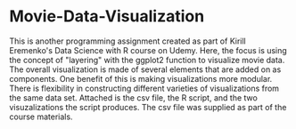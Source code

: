 # Movie-Data-Visualization

This is another programming assignment created as part of Kirill Eremenko's Data Science with R course on Udemy. Here, the focus is using the concept of "layering" with the ggplot2 function to visualize movie data. The overall visualization is made of several elements that are added on as components. One benefit of this is making visualizations more modular. There is flexibility in constructing different varieties of visualizations from the same data set. Attached is the csv file, the R script, and the two visuzalizations the script produces. The csv file was supplied as part of the course materials.
